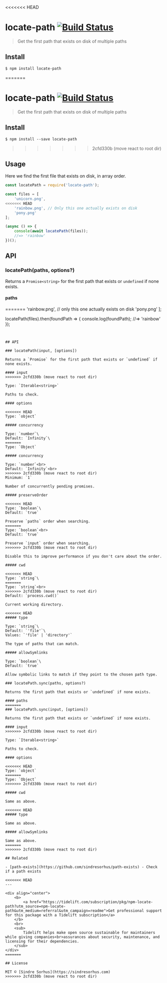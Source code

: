 <<<<<<< HEAD
# locate-path [![Build Status](https://travis-ci.com/sindresorhus/locate-path.svg?branch=master)](https://travis-ci.com/github/sindresorhus/locate-path)

> Get the first path that exists on disk of multiple paths

## Install

```
$ npm install locate-path
```

=======
# locate-path [![Build Status](https://travis-ci.org/sindresorhus/locate-path.svg?branch=master)](https://travis-ci.org/sindresorhus/locate-path)

> Get the first path that exists on disk of multiple paths


## Install

```
$ npm install --save locate-path
```


>>>>>>> 2cfd330b (move react to root dir)
## Usage

Here we find the first file that exists on disk, in array order.

```js
const locatePath = require('locate-path');

const files = [
	'unicorn.png',
<<<<<<< HEAD
	'rainbow.png', // Only this one actually exists on disk
	'pony.png'
];

(async () => {
	console(await locatePath(files));
	//=> 'rainbow'
})();
```

## API

### locatePath(paths, options?)

Returns a `Promise<string>` for the first path that exists or `undefined` if none exists.

#### paths
=======
	'rainbow.png', // only this one actually exists on disk
	'pony.png'
];

locatePath(files).then(foundPath => {
	console.log(foundPath);
	//=> 'rainbow'
});
```


## API

### locatePath(input, [options])

Returns a `Promise` for the first path that exists or `undefined` if none exists.

#### input
>>>>>>> 2cfd330b (move react to root dir)

Type: `Iterable<string>`

Paths to check.

#### options

<<<<<<< HEAD
Type: `object`

##### concurrency

Type: `number`\
Default: `Infinity`\
=======
Type: `Object`

##### concurrency

Type: `number`<br>
Default: `Infinity`<br>
>>>>>>> 2cfd330b (move react to root dir)
Minimum: `1`

Number of concurrently pending promises.

##### preserveOrder

<<<<<<< HEAD
Type: `boolean`\
Default: `true`

Preserve `paths` order when searching.
=======
Type: `boolean`<br>
Default: `true`

Preserve `input` order when searching.
>>>>>>> 2cfd330b (move react to root dir)

Disable this to improve performance if you don't care about the order.

##### cwd

<<<<<<< HEAD
Type: `string`\
=======
Type: `string`<br>
>>>>>>> 2cfd330b (move react to root dir)
Default: `process.cwd()`

Current working directory.

<<<<<<< HEAD
##### type

Type: `string`\
Default: `'file'`\
Values: `'file' | 'directory'`

The type of paths that can match.

##### allowSymlinks

Type: `boolean`\
Default: `true`

Allow symbolic links to match if they point to the chosen path type.

### locatePath.sync(paths, options?)

Returns the first path that exists or `undefined` if none exists.

#### paths
=======
### locatePath.sync(input, [options])

Returns the first path that exists or `undefined` if none exists.

#### input
>>>>>>> 2cfd330b (move react to root dir)

Type: `Iterable<string>`

Paths to check.

#### options

<<<<<<< HEAD
Type: `object`
=======
Type: `Object`
>>>>>>> 2cfd330b (move react to root dir)

##### cwd

Same as above.

<<<<<<< HEAD
##### type

Same as above.

##### allowSymlinks

Same as above.
=======
>>>>>>> 2cfd330b (move react to root dir)

## Related

- [path-exists](https://github.com/sindresorhus/path-exists) - Check if a path exists

<<<<<<< HEAD
---

<div align="center">
	<b>
		<a href="https://tidelift.com/subscription/pkg/npm-locate-path?utm_source=npm-locate-path&utm_medium=referral&utm_campaign=readme">Get professional support for this package with a Tidelift subscription</a>
	</b>
	<br>
	<sub>
		Tidelift helps make open source sustainable for maintainers while giving companies<br>assurances about security, maintenance, and licensing for their dependencies.
	</sub>
</div>
=======

## License

MIT © [Sindre Sorhus](https://sindresorhus.com)
>>>>>>> 2cfd330b (move react to root dir)
